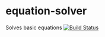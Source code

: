 equation-solver
===============

Solves basic equations
[![Build Status](https://travis-ci.org/Zrp200/equation-solver.svg?branch=master)](https://travis-ci.org/Zrp200/equation-solver)
